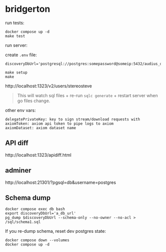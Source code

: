 # bridgerton

run tests:

```
docker compose up -d
make test
```

run server:

create `.env` file:

```
discoveryDbUrl='postgresql://postgres:somepassword@someip:5432/audius_discovery'
```

```
make setup
make
```

http://localhost:1323/v2/users/stereosteve

> This will watch sql files + re-run `sqlc generate` + restart server when go files change.

other env vars:
```
delegatePrivateKey: key to sign stream/download requests with
axiomToken: axiom api token to pipe logs to axiom
axiomDataset: axiom dataset name
```

## API diff

http://localhost:1323/apidiff.html

## adminer

http://localhost:21301/?pgsql=db&username=postgres

## Schema dump

```
docker compose exec db bash
export discoveryDbUrl='a_db_url'
pg_dump $discoveryDbUrl --schema-only --no-owner --no-acl > /sql/schema1.sql
```

If you re-dump schema, reset dev postgres state:

```
docker compose down --volumes
docker compose up -d
```
